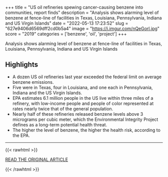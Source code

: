 +++
title = "US oil refineries spewing cancer-causing benzene into communities, report finds"
description = "Analysis shows alarming level of benzene at fence-line of facilities in Texas, Louisiana, Pennsylvania, Indiana and US Virgin Islands"
date = "2022-05-13 17:23:52"
slug = "627e9406d6569dff2cd0b5a4"
image = "https://i.imgur.com/nQeGorl.jpg"
score = "2019"
categories = ['benzene', 'oil', 'project']
+++

Analysis shows alarming level of benzene at fence-line of facilities in Texas, Louisiana, Pennsylvania, Indiana and US Virgin Islands

## Highlights

- A dozen US oil refineries last year exceeded the federal limit on average benzene emissions.
- Five were in Texas, four in Louisiana, and one each in Pennsylvania, Indiana and the US Virgin Islands.
- EPA estimates 6.1 million people in the US live within three miles of a refinery, with low-income people and people of color represented at rates nearly twice that of the general population.
- Nearly half of these refineries released benzene levels above 3 micrograms per cubic meter, which the Environmental Integrity Project defines as a long-term potential health threat.
- The higher the level of benzene, the higher the health risk, according to the EPA.

---

{{< rawhtml >}}
  <p class="article-category">
    <a target="_blank" href="https://www.theguardian.com/environment/2022/may/12/us-oil-refineries-benzene-pollution-cancer-causing">READ THE ORIGINAL ARTICLE</a>
  </p>
{{< /rawhtml >}}
